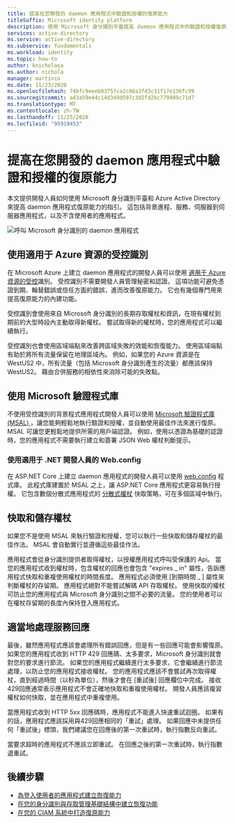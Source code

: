 ```yaml
---
title: 提高在您開發的 daemon 應用程式中驗證和授權的復原能力
titleSuffix: Microsoft identity platform
description: 使用 Microsoft 身分識別平臺提高 daemon 應用程式中的驗證和授權復原的指引
services: active-directory
ms.service: active-directory
ms.subservice: fundamentals
ms.workload: identity
ms.topic: how-to
author: knicholasa
ms.author: nichola
manager: martinco
ms.date: 11/23/2020
ms.openlocfilehash: 74bfc9eeeb8375fca2c88a3fd3c31f17e130fc99
ms.sourcegitcommit: a43a59e44c14d349d597c3d2fd2bc779989c71d7
ms.translationtype: MT
ms.contentlocale: zh-TW
ms.lasthandoff: 11/25/2020
ms.locfileid: "95919453"
---
```

# <a name="increase-the-resilience-of-authentication-and-authorization-in-daemon-applications-you-develop"></a>提高在您開發的 daemon 應用程式中驗證和授權的復原能力

本文提供開發人員如何使用 Microsoft 身分識別平臺和 Azure Active Directory 來提高 daemon 應用程式復原能力的指引。 這包括背景進程、服務、伺服器到伺服器應用程式，以及不含使用者的應用程式。

![呼叫 Microsoft 身分識別的 daemon 應用程式](media/resilience-daemon-app/calling-microsoft-identity.png)

## <a name="use-managed-identities-for-azure-resources"></a>使用適用于 Azure 資源的受控識別

在 Microsoft Azure 上建立 daemon 應用程式的開發人員可以使用 [適用于 Azure 資源的受控](https://docs.microsoft.com/azure/active-directory/managed-identities-azure-resources/overview)識別。 受控識別不需要開發人員管理秘密和認證。 這項功能可避免憑證到期、輪替錯誤或信任方面的錯誤，進而改善復原能力。 它也有幾個專門用來提高復原能力的內建功能。

受控識別會使用來自 Microsoft 身分識別的長期存取權杖和資訊，在現有權杖到期前的大型時段內主動取得新權杖。 嘗試取得新的權杖時，您的應用程式可以繼續執行。

受控識別也會使用區域端點來改善跨區域失敗的效能和恢復能力。 使用區域端點有助於將所有流量保留在地理區域內。 例如，如果您的 Azure 資源是在 WestUS2 中，所有流量（包括 Microsoft 身分識別產生的流量）都應該保持 WestUS2。 藉由合併服務的相依性來消除可能的失敗點。

## <a name="use-the-microsoft-authentication-library"></a>使用 Microsoft 驗證程式庫

不使用受控識別的背景程式應用程式開發人員可以使用 [Microsoft 驗證程式庫 (MSAL) ](https://docs.microsoft.com/azure/active-directory/develop/msal-overview)，讓您能夠輕鬆地執行驗證和授權，並自動使用最佳作法來進行復原。 MSAL 可讓您更輕鬆地提供所需的用戶端認證。 例如，使用以憑證為基礎的認證時，您的應用程式不需要執行建立和簽署 JSON Web 權杖判斷提示。

### <a name="use-microsoftidentityweb-for-net-developers"></a>使用適用于 .NET 開發人員的 Web.config

在 ASP.NET Core 上建立 daemon 應用程式的開發人員可以使用 [web.config](https://docs.microsoft.com/azure/active-directory/develop/microsoft-identity-web) 程式庫。 此程式庫建置於 MSAL 之上，讓 ASP.NET Core 應用程式更容易執行授權。 它包含數個分散式應用程式的 [分散式權杖](https://github.com/AzureAD/microsoft-identity-web/wiki/token-cache-serialization#distributed-token-cache) 快取策略，可在多個區域中執行。

## <a name="cache-and-store-tokens"></a>快取和儲存權杖

如果您不是使用 MSAL 來執行驗證和授權，您可以執行一些快取和儲存權杖的最佳作法。 MSAL 會自動實行並遵循這些最佳作法。

應用程式會從身分識別提供者取得權杖，以授權應用程式呼叫受保護的 Api。 當您的應用程式收到權杖時，包含權杖的回應也會包含 "expires \_ in" 屬性，告訴應用程式快取和重複使用權杖的時間長度。 應用程式必須使用 [到期時間 \_ ] 屬性來判斷權杖的存留期。 應用程式絕對不能嘗試解碼 API 存取權杖。 使用快取的權杖可防止您的應用程式與 Microsoft 身分識別之間不必要的流量。 您的使用者可以在權杖存留期的長度內保持登入應用程式。

## <a name="properly-handle-service-responses"></a>適當地處理服務回應

最後，雖然應用程式應該會處理所有錯誤回應，但是有一些回應可能會影響復原。 如果您的應用程式收到 HTTP 429 回應碼、太多要求，Microsoft 身分識別就會對您的要求進行節流。 如果您的應用程式繼續進行太多要求，它會繼續進行節流處理，以防止您的應用程式接收權杖。 您的應用程式應該不會嘗試再次取得權杖，直到經過時間（以秒為單位），然後才會在 [重試後] 回應欄位中完成。 接收429回應通常表示應用程式不會正確地快取和重複使用權杖。 開發人員應該複習權杖如何快取，並在應用程式中重複使用。

當應用程式收到 HTTP 5xx 回應碼時，應用程式不能進入快速重試迴圈。 如果有的話，應用程式應該採用與429回應相同的「重試」處理。 如果回應中未提供任何「重試後」標頭，我們建議您在回應後的第一次重試時，執行指數反向重試。

當要求超時的應用程式不應該立即重試。 在回應之後的第一次重試時，執行指數退重試。

## <a name="next-steps"></a>後續步驟

- [為登入使用者的應用程式建立恢復能力](resilience-client-app.md)
- [在您的身分識別與存取管理基礎結構中建立恢復功能](resilience-in-infrastructure.md)
- [在您的 CIAM 系統中打造復原能力](resilience-b2c.md)

